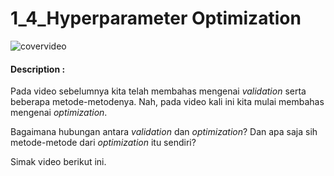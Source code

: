 # 1_4_Hyperparameter Optimization

![covervideo](http://bit.ly/makeaicovervideo)

#### **Description :**

Pada video sebelumnya kita telah membahas mengenai _validation_ serta beberapa metode-metodenya. Nah, pada video kali ini kita mulai membahas mengenai _optimization_.

Bagaimana hubungan antara _validation_ dan _optimization_? Dan apa saja sih metode-metode dari _optimization_ itu sendiri?

Simak video berikut ini.
